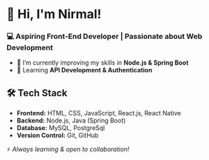 # 👋 Hi, I'm Nirmal!
### 💻 Aspiring Front-End Developer | Passionate about Web Development

- 🔭 I’m currently improving my skills in **Node.js & Spring Boot**
- 🌱 Learning **API Development & Authentication**

## 🛠️ Tech Stack  
- **Frontend:** HTML, CSS, JavaScript, React.js, React Native  
- **Backend:** Node.js, Java (Spring Boot)  
- **Database:** MySQL, PostgreSql 
- **Version Control:** Git, GitHub  

⚡ *Always learning & open to collaboration!*
